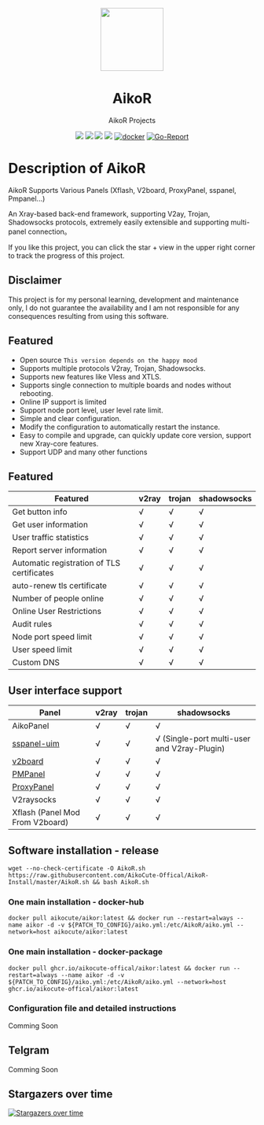 <p align="center"><img src="https://avatars.githubusercontent.com/u/91626055?v=4" width="128" /></p>

<div align="center">

# AikoR
AikoR Projects

[![](https://img.shields.io/badge/Telegram-group-green?style=flat-square)](https://t.me/AikoXrayR)
[![](https://img.shields.io/badge/Telegram-channel-blue?style=flat-square)](https://t.me/AikoCute_Support)
[![](https://img.shields.io/github/downloads/AikoCute-Offical/AikoR/total.svg?style=flat-square)](https://github.com/AikoCute-Offical/AikoR/releases)
[![](https://img.shields.io/github/v/release/AikoCute-Offical/AikoR?style=flat-square)](https://github.com/AikoCute-Offical/AikoR/releases)
[![docker](https://img.shields.io/docker/v/aikocute/aikor?label=Docker%20image&sort=semver)](https://hub.docker.com/r/aikocute/aikor)
[![Go-Report](https://goreportcard.com/badge/github.com/AikoCute-Offical/AikoR?style=flat-square)](https://goreportcard.com/report/github.com/AikoCute-Offical/AikoR)
</div>


# Description of AikoR
AikoR Supports Various Panels (Xflash, V2board, ProxyPanel, sspanel, Pmpanel...)

An Xray-based back-end framework, supporting V2ay, Trojan, Shadowsocks protocols, extremely easily extensible and supporting multi-panel connection。

If you like this project, you can click the star + view in the upper right corner to track the progress of this project.

## Disclaimer

This project is for my personal learning, development and maintenance only, I do not guarantee the availability and I am not responsible for any consequences resulting from using this software.

## Featured
* Open source `This version depends on the happy mood`
* Supports multiple protocols V2ray, Trojan, Shadowsocks.
* Supports new features like Vless and XTLS.
* Supports single connection to multiple boards and nodes without rebooting.
* Online IP support is limited
* Support node port level, user level rate limit.
* Simple and clear configuration.
* Modify the configuration to automatically restart the instance.
* Easy to compile and upgrade, can quickly update core version, support new Xray-core features.
* Support UDP and many other functions

## Featured

| Featured                                       | v2ray | trojan | shadowsocks |
| -------------------------------------------    | ----- | ------ | ----------- |
| Get button info                                | √     | √      | √           |
| Get user information                           | √     | √      | √           |
| User traffic statistics                        | √     | √      | √           |
| Report server information                      | √     | √      | √           |
| Automatic registration of TLS certificates     | √     | √      | √           |
| auto-renew tls certificate                     | √     | √      | √           |
| Number of people online                        | √     | √      | √           |
| Online User Restrictions                       | √     | √      | √           |
| Audit rules                                    | √     | √      | √           |
| Node port speed limit                          | √     | √      | √           |
| User speed limit                               | √     | √      | √           |
| Custom DNS                                     | √     | √      | √           |
## User interface support

| Panel                                                  | v2ray | trojan | shadowsocks                                 |
| ------------------------------------------------------ | ----- | ------ | ------------------------------------------- |
|  AikoPanel                                             | √     | √      | √                                           |
| [sspanel-uim](https://github.com/Anankke/SSPanel-Uim)  | √     | √      | √ (Single-port multi-user and V2ray-Plugin) |
| [v2board](https://github.com/v2board/v2board)          | √     | √      | √                                           |
| [PMPanel](https://github.com/ByteInternetHK/PMPanel)   | √     | √      | √                                           |
| [ProxyPanel](https://github.com/ProxyPanel/ProxyPanel) | √     | √      | √                                           |
|  V2raysocks                                            | √     | √      | √                                           |
|  Xflash (Panel Mod From V2board)                       | √     | √      | √                                           |

## Software installation - release
```
wget --no-check-certificate -O AikoR.sh https://raw.githubusercontent.com/AikoCute-Offical/AikoR-Install/master/AikoR.sh && bash AikoR.sh
```
### One main installation - docker-hub
```
docker pull aikocute/aikor:latest && docker run --restart=always --name aikor -d -v ${PATCH_TO_CONFIG}/aiko.yml:/etc/AikoR/aiko.yml --network=host aikocute/aikor:latest
```

### One main installation - docker-package
```
docker pull ghcr.io/aikocute-offical/aikor:latest && docker run --restart=always --name aikor -d -v ${PATCH_TO_CONFIG}/aiko.yml:/etc/AikoR/aiko.yml --network=host ghcr.io/aikocute-offical/aikor:latest
```

### Configuration file and detailed instructions
Comming Soon
## Telgram

Comming Soon

## Stargazers over time

[![Stargazers over time](https://starchart.cc/AikoCute-Offical/AikoR.svg)](https://starchart.cc/AikoCute-Offical/AikoR)